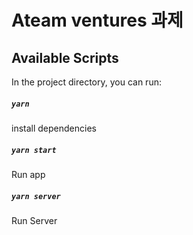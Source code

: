# Ateam ventures 과제

## Available Scripts

In the project directory, you can run:

##### `yarn`

install dependencies

##### `yarn start`

Run app

##### `yarn server`

Run Server
